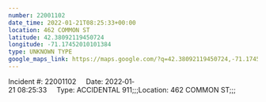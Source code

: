 ```yaml
---
number: 22001102
date_time: 2022-01-21T08:25:33+00:00
location: 462 COMMON ST
latitude: 42.38092119450724
longitude: -71.17452010101384
type: UNKNOWN TYPE
google_maps_link: https://maps.google.com/?q=42.38092119450724,-71.17452010101384
---
```


Incident #: 22001102     Date: 2022‐01‐21 08:25:33     Type: ACCIDENTAL 911;;;Location: 462 COMMON ST;;;
